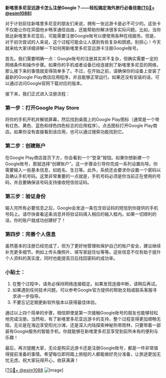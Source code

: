 **新喀里多尼亚远游卡怎么注册Google？——轻松搞定海外旅行必备技能[[TG💪+ @esim1088](https://t.me/s/esim1088)]**

对于计划前往新喀里多尼亚的朋友们来说，拥有一张远游卡是必不可少的。这张卡不仅能让你在异国他乡畅享通信自由，还能帮助你解决很多实际问题。比如，当你抵达新喀里多尼亚后，可能需要注册Google账号以便使用各种在线服务。但是，对于初次尝试的人来说，这个过程可能会让人感到有些复杂和困惑。别担心！今天就来给大家详细讲解一下如何用新喀里多尼亚远游卡注册Google账号。

首先，我们需要明确一点：Google账号的注册其实并不复杂，但确实需要一定的网络条件和操作步骤。如果你的手机或者设备已经连接到了新喀里多尼亚的网络，那么接下来的事情就变得简单多了。不过，在开始之前，请确保你的设备上安装了最新的Google Play商店应用程序，并且能够正常运行。如果还没有安装的话，可以通过访问Google官网下载对应的版本。

接下来，我们正式进入注册流程：

### 第一步：打开Google Play Store
将你的手机开机并解锁屏幕，然后找到桌面上的Google Play图标（通常是一个带有红色、黄色、蓝色和绿色四色标志的应用程序）。点击图标打开Google Play商店。如果你没有直接看到该应用，也可以通过搜索功能找到它。

### 第二步：创建账户
在Google Play商店首页下方，你会看到一个“登录”按钮。如果你想新建一个Google账号，那就选择“创建账户”。这一步骤会引导你完成一系列设置向导。你需要输入一些基本信息，如姓名、生日等。此外，系统还会要求你设置一个密码以及确认手机号码。这里非常重要的一点就是，手机号码必须是你当前正在使用的号码，并且要确保该号码支持接收短信验证码。

### 第三步：验证身份
输入完所有必要信息之后，Google会发送一条包含验证码的短信到你提供的手机号码上。请尽快查看这条消息并将验证码填入相应的输入框内。如果一切顺利的话，你的账户就成功创建好了！

### 第四步：完善个人信息
虽然基本的注册已经完成了，但为了更好地管理和保护自己的账户安全，建议继续补充更多细节。例如上传头像照片、填写家庭住址等等。这些信息不仅有助于提升个人资料的真实度，同时也能提高日后找回密码的成功率。

### 小贴士：
1. 在整个过程中，请务必保持网络连接稳定。如果发现连接中断，请稍后再试。
2. 如果遇到任何技术问题，可以参考Google官方提供的帮助文档或联系客服寻求进一步指导。
3. 不要忘记定期更新软件版本以获得最佳体验。

通过以上四个简单的步骤，相信即使是第一次接触Google账号的朋友也能够轻松地完成注册。当然啦，有了新喀里多尼亚远游卡的支持，整个过程变得更加顺畅无阻。无论是在海边享受阳光沙滩，还是深入内陆探索神秘热带雨林，只要带着一部装有Google服务的智能手机，你就能够在新喀里多尼亚享受到前所未有的便利与乐趣！

最后，再次提醒大家，无论是购买远游卡还是注册Google账号，都是一件非常值得提前准备的事情。希望每位即将踏上旅程的人都能做好充分准备，让旅途更加无忧无虑。祝大家玩得开心，收获满满！

[[TG💪+ @esim1088](https://t.me/s/esim1088) ![Image](https://i.postimg.cc/4NQfJmqS/Snipaste-2025-05-13-00-14-12.png)]